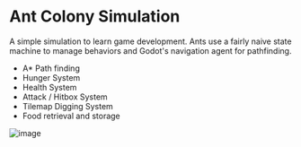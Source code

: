# Ant Colony Simulation

A simple simulation to learn game development.
Ants use a fairly naive state machine to manage behaviors and Godot's navigation agent for pathfinding.

* A* Path finding
* Hunger System
* Health System
* Attack / Hitbox System
* Tilemap Digging System
* Food retrieval and storage

![image](https://github.com/JosephGaiser/ant-colony/assets/35605126/32c12f05-4ff5-47f4-8644-29ece52b1cb4)
